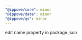 ```yaml
---
"@ippowe/core": minor
"@ippowe/date": minor
"@ippowe/qs": minor
---
```


edit name property in package.json

